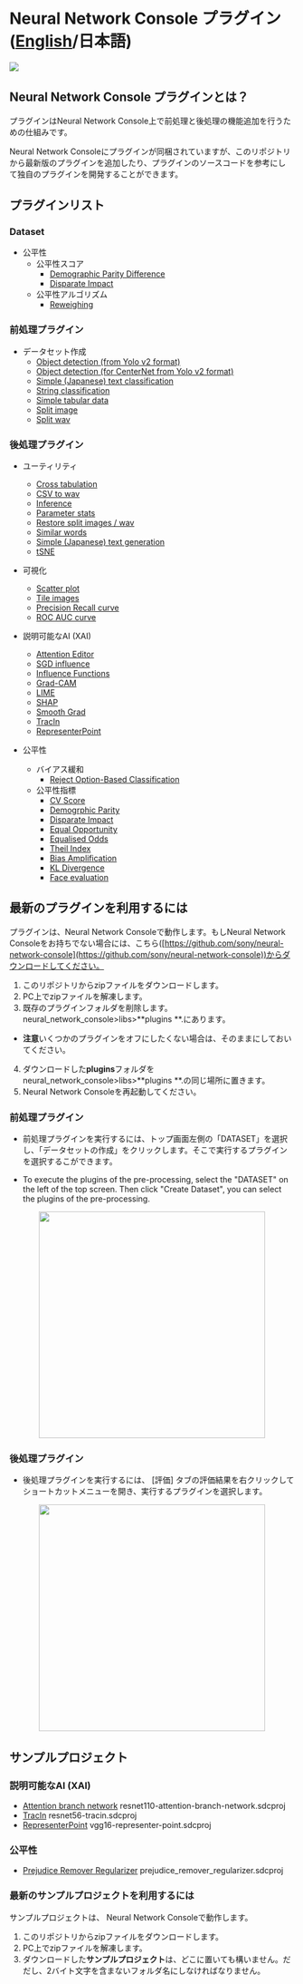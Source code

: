 # Neural Network Console プラグイン \([English](README.md)/日本語\)


![](./img/plugin.png)

## Neural Network Console プラグインとは？
プラグインはNeural Network Console上で前処理と後処理の機能追加を行うための仕組みです。

Neural Network Consoleにプラグインが同梱されていますが、このリポジトリ
から最新版のプラグインを追加したり、プラグインのソースコードを参考にし
て独自のプラグインを開発することができます。

## プラグインリスト
###  Dataset
* 公平性
    * 公平性スコア
        * [Demographic Parity Difference](./manuals/ja/Dataset/Fairness/Evaluation/demographic_parity.rst)
        * [Disparate Impact](./manuals/ja/Dataset/Fairness/Evaluation/disparate_impact.rst)
    * 公平性アルゴリズム
        * [Reweighing](./manuals/ja/Dataset/Fairness/Bias_Mitigation/Reweighing.rst)


###  前処理プラグイン
* データセット作成
    * [Object detection (from Yolo v2 format)](./manuals/ja/Pre_Process/Create_Dataset/ObjectDetection.rst)
    * [Object detection (for CenterNet from Yolo v2 format)](./manuals/ja/Pre_Process/Create_Dataset/ObjectDetection_CenterNet.rst)
    * [Simple (Japanese) text classification](./manuals/ja/Pre_Process/Create_Dataset/SimpleTextClassification.rst)
    * [String classification](./manuals/ja/Pre_Process/Create_Dataset/StringClassification.rst)
    * [Simple tabular data](./manuals/ja/Pre_Process/Create_Dataset/SimpleTabularDataset.rst)
    * [Split image](./manuals/ja/Pre_Process/Create_Dataset/SplitImage.rst)
    * [Split wav](./manuals/ja/Pre_Process/Create_Dataset/SplitWav.rst)

###  後処理プラグイン
* ユーティリティ
    * [Cross tabulation](./manuals/ja/Post_Process/Utils/CrossTabulation.rst)
    * [CSV to wav](./manuals/ja/Post_Process/Utils/CSVtoWAV.rst)
    * [Inference](./manuals/ja/Post_Process/Utils/Inference.rst)
    * [Parameter stats](./manuals/ja/Post_Process/Utils/ParameterStats.rst)
    * [Restore split images / wav](./manuals/ja/Post_Process/Utils/RestoreSplitImageWav.rst)
    * [Similar words](./manuals/ja/Post_Process/Utils/SimilarWords.rst)
    * [Simple (Japanese) text generation](./manuals/ja/Post_Process/Utils/SimpleTextGeneration.rst)
    * [tSNE](./manuals/ja/Post_Process/Utils/tSNE.rst)
    
* 可視化
    * [Scatter plot](./manuals/ja/Post_Process/Visualization/ScatterPlot.rst)
    * [Tile images](./manuals/ja/Post_Process/Visualization/TileImages.rst)
    * [Precision Recall curve](./manuals/ja/Post_Process/Visualization/precision_recall_curve.rst)
    * [ROC AUC curve](./manuals/ja/Post_Process/Visualization/roc_auc.rst)

* 説明可能なAI (XAI)
    * [Attention Editor](./manuals/ja/Post_Process/XAI/AttentionEditor.rst)
    * [SGD influence](./manuals/ja/Post_Process/XAI/SGDInfluence.rst)
    * [Influence Functions](./manuals/ja/Post_Process/XAI/InfluenceFunctions.rst)
    * [Grad-CAM](./manuals/ja/Post_Process/XAI/GradCAM.rst)
    * [LIME](./manuals/ja/Post_Process/XAI/LIME.rst)
    * [SHAP](./manuals/ja/Post_Process/XAI/SHAP.rst)
    * [Smooth Grad](./manuals/ja/Post_Process/XAI/SmoothGrad.rst)
    * [TracIn](./manuals/ja/Post_Process/XAI/TracIn.rst)
    * [RepresenterPoint](./manuals/ja/Post_Process/XAI/Representerpoint.rst)

* 公平性
    * バイアス緩和
      * [Reject Option-Based Classification](./manuals/ja/Post_Process/Fairness/Bias_Mitgation/reject_option_based_classification.rst)
    * 公平性指標
       * [CV Score](./manuals/ja/Post_Process/Fairness/Evaluation/calders_verwer_score.rst)
       * [Demogrphic Parity](./manuals/ja/Post_Process/Fairness/Evaluation/demographic_parity.rst)
       * [Disparate Impact](./manuals/ja/Post_Process/Fairness/Evaluation/disparate_impact.rst)
       * [Equal Opportunity](./manuals/ja/Post_Process/Fairness/Evaluation/equal_opportunity.rst)
       * [Equalised Odds](./manuals/ja/Post_Process/Fairness/Evaluation/equalised_odd.rst)
       * [Theil Index](./manuals/ja/Post_Process/Fairness/Evaluation/theil_index.rst)
       * [Bias Amplification](./manuals/ja/Post_Process/Fairness/Evaluation/bias_amplification.rst)
       * [KL Divergence](./manuals/ja/Post_Process/Fairness/Evaluation/kl_divergence.rst)
       * [Face evaluation](./manuals/ja/Post_Process/Fairness/Evaluation/FaceEvaluation.rst)

## 最新のプラグインを利用するには

プラグインは、Neural Network Consoleで動作します。もしNeural Network Consoleをお持ちでない場合には、こちら([https://github.com/sony/neural-network-console](https://github.com/sony/neural-network-console))からダウンロードしてください。

1. このリポジトリからzipファイルをダウンロードします。
2. PC上でzipファイルを解凍します。
3. 既存のプラグインフォルダを削除します。neural_network_console>libs>**plugins **.にあります。
* **注意**いくつかのプラグインをオフにしたくない場合は、そのままにしておいてください。

4. ダウンロードした**plugins**フォルダをneural_network_console>libs>**plugins **.の同じ場所に置きます。
5. Neural Network Consoleを再起動してください。

###  前処理プラグイン

* 前処理プラグインを実行するには、トップ画面左側の「DATASET」を選択し、「データセットの作成」をクリックします。そこで実行するプラグインを選択するこができます。

* To execute the plugins of the pre-processing, select the "DATASET" on the left of the top screen. Then  click "Create Dataset", you can select the plugins of the pre-processing.
<p align="center">
<img src="./img/Preprocessing.png" width="400px">  
</p>


### 後処理プラグイン

* 後処理プラグインを実行するには、 [評価] タブの評価結果を右クリックしてショートカットメニューを開き、実行するプラグインを選択します。
<p align="center">
<img src="./img/postprocessing.png" width="400px">  
</p>

## サンプルプロジェクト
### 説明可能なAI (XAI)
* [Attention branch network](./samples/xai) resnet110-attention-branch-network.sdcproj
* [TracIn](./samples/xai) resnet56-tracin.sdcproj
* [RepresenterPoint](.\samples\xai\README.md) vgg16-representer-point.sdcproj

### 公平性
* [Prejudice Remover Regularizer](./samples/fairness/prejudice-remover-regularizer/README_ja.md) prejudice_remover_regularizer.sdcproj

### 最新のサンプルプロジェクトを利用するには

サンプルプロジェクトは、 Neural Network Consoleで動作します。
1. このリポジトリからzipファイルをダウンロードします。
2. PC上でzipファイルを解凍します。
3. ダウンロードした**サンプルプロジェクト**は、どこに置いても構いません。だだし、2バイト文字を含まないフォルダ名にしなければなりません。
